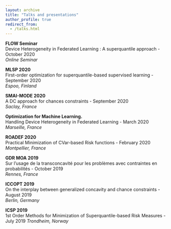 ```yaml
---
layout: archive
title: "Talks and presentations"
author_profile: true
redirect_from:
  - /talks.html
---
```


**FLOW Seminar**  
Device Heterogeneity in Federated Learning : A superquantile approach - October 2020  
*Online Seminar*  

**MLSP 2020**  
First-order optimization for superquantile-based supervised learning - September 2020  
*Espoo, Finland*  

**SMAI-MODE 2020**  
A DC approach for chances constraints - September 2020  
*Saclay, France*  

**Optimization for Machine Learning.**  
Handling Device Heterogeneity in Federated Learning - March 2020  
*Marseille, France*  

**ROADEF 2020**  
Practical Minimization of CVar-based Risk functions - February 2020  
*Montpellier, France*  

**GDR MOA 2019**  
Sur l’usage de la transconcavité pour les problèmes avec contraintes en probabilités - October 2019  
*Rennes, France*  

**ICCOPT 2019**  
On the interplay between generalized concavity and chance constraints - August 2019  
*Berlin, Germany*  

**ICSP 2019**  
1st Order Methods for Minimization of Superquantile-based Risk Measures - July 2019
*Trondheim, Norway*
